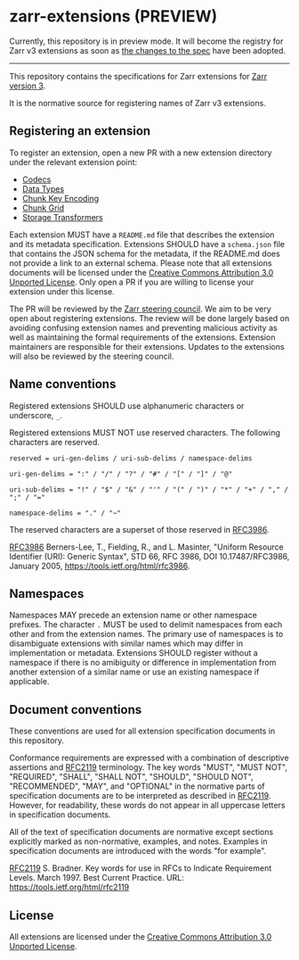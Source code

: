 # zarr-extensions (PREVIEW)

Currently, this repository is in preview mode. It will become the registry for Zarr v3 extensions as soon as [the changes to the spec](https://github.com/zarr-developers/zarr-specs/pull/330) have been adopted.

---

This repository contains the specifications for Zarr extensions for [Zarr version 3](https://zarr-specs.readthedocs.io/en/latest/v3/core/v3.0.html).

It is the normative source for registering names of Zarr v3 extensions.

## Registering an extension

To register an extension, open a new PR with a new extension directory under the relevant extension point:

 * [Codecs](./codecs/README.md)
 * [Data Types](./dtype/README.md)
 * [Chunk Key Encoding](./chunk-key-encodings/README.md)
 * [Chunk Grid](./chunk-grids/README.md)
 * [Storage Transformers](./storage-transformers/README.md)

Each extension MUST have a `README.md` file that describes the extension and its metadata specification.
Extensions SHOULD have a `schema.json` file that contains the JSON schema for the metadata, if the README.md does not provide a link to an external schema.
Please note that all extensions documents will be licensed under the [Creative Commons Attribution 3.0 Unported License](https://creativecommons.org/licenses/by/3.0/).
Only open a PR if you are willing to license your extension under this license.

The PR will be reviewed by the [Zarr steering council](https://github.com/orgs/zarr-developers/teams/steering-council).
We aim to be very open about registering extensions.
The review will be done largely based on avoiding confusing extension names and preventing malicious activity as well as maintaining the formal requirements of the extensions.
Extension maintainers are responsible for their extensions.
Updates to the extensions will also be reviewed by the steering council.

## Name conventions

Registered extensions SHOULD use alphanumeric characters or underscore, `_`.

Registered extensions MUST NOT use reserved characters. The following characters are reserved.

```
reserved = uri-gen-delims / uri-sub-delims / namespace-delims

uri-gen-delims = ":" / "/" / "?" / "#" / "[" / "]" / "@"

uri-sub-delims = "!" / "$" / "&" / "'" / "(" / ")" / "*" / "+" / "," / ";" / "="

namespace-delims = "." / "~"
```

The reserved characters are a superset of those reserved in [RFC3986].

[RFC3986] Berners-Lee, T., Fielding, R., and L. Masinter, "Uniform Resource Identifier (URI): Generic Syntax", STD 66, RFC 3986, DOI 10.17487/RFC3986, January 2005, 
https://tools.ietf.org/html/rfc3986.

[RFC3986]:
https://tools.ietf.org/html/rfc3986

## Namespaces

Namespaces MAY precede an extension name or other namespace prefixes. The character `.` MUST be used to delimit namespaces from each other and from the extension names. The primary use of namespaces is to disambiguate extensions with similar names which may differ in implementation or metadata. Extensions SHOULD register without a namespace if there is no amibiguity or difference in implementation from another extension of a similar name or use an existing namespace if applicable.

## Document conventions

These conventions are used for all extension specification documents in this repository.

Conformance requirements are expressed with a combination of descriptive
assertions and [RFC2119] terminology. The key words "MUST", "MUST NOT",
"REQUIRED", "SHALL", "SHALL NOT", "SHOULD", "SHOULD NOT", "RECOMMENDED", "MAY",
and "OPTIONAL" in the normative parts of specification documents are to be interpreted as
described in [RFC2119]. However, for readability, these words do not appear in
all uppercase letters in specification documents.

All of the text of specification documents are normative except sections explicitly
marked as non-normative, examples, and notes. Examples in specification documents are
introduced with the words "for example".

[RFC2119] S. Bradner. Key words for use in RFCs to Indicate
   Requirement Levels. March 1997. Best Current Practice. URL:
   https://tools.ietf.org/html/rfc2119

[RFC2119]:
https://tools.ietf.org/html/rfc2119

## License

All extensions are licensed under the [Creative Commons Attribution 3.0 Unported License](https://creativecommons.org/licenses/by/3.0/).
